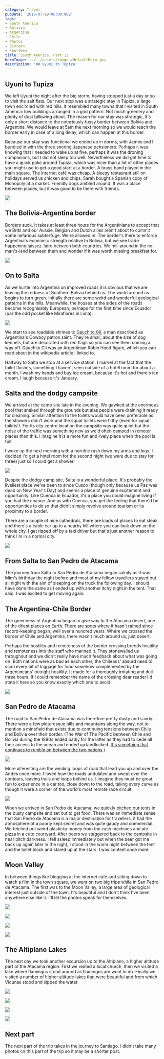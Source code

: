 ```yaml
---
category: Travel
pubDate: '2016-07-19T00:00:00Z'
tags:
- South America
- Bolivia
- Argentina
- Chile
- Photos
- Sixteen
- Fourteen
title: South America, Part 12
heroImage: ../../assets/images/defaultHero.jpg
description: '## Uyuni to Tupiza'
---
```

## Uyuni to Tupiza

We left Uyuni the night after the big storm, having stopped just a day or so to visit the salt flats. Our next stop was a strategic stay in Tupiza, a large town encircled with red hills. It resembled many towns that I visited in South America: low buildings arranged in a grid pattern. Not much greenery and plenty of dust billowing about. The reason for our stay was strategic, it's only a short distance to the notoriously fussy border between Bolivia and Argentina. We would leave at 5am the next morning so we would reach the border early in case of a long delay, which can happen at this border.

Because our stay was functional we ended up in dorms, with James and I bundled in with the three snoring Japanese pensioners. Perhaps it was knowing that I needed to wake up at five, perhaps it was the droning companions, but I did not sleep too well. Nevertheless we did get time to have a quick poke around Tupiza, which was nicer than a lot of other places you might use to get a good start at a border. A brass band played in the main square. The internet café was cheap. A sleepy restaurant still on holidays served us chicken and chips. Sarah bought a Spanish copy of Monopoly at a market. Friendly dogs ambled around. It was a place between places, but it was good to be there with friends.

![](../../assets/images/south_america/part_12/01-Red-hills-of-Tupiza.jpg)

## The Bolivia-Argentina border

Borders suck. It takes at least three hours for the Argentinians to accept that we Brits and our Aussie, Belgian and Dutch allies aren't about to commit some nefarious subterfuge. We're allowed in. The border's there to enforce Argentina's economic strength relative to Bolivia, but we see trade happening laissez-faire between both countries. We mill around in the no-man's-land between them and wonder if it was worth missing breakfast for.

![](../../assets/images/south_america/part_12/02-Kelly-at-the-border.jpg)

## On to Salta

As we hurtle into Argentina on improved roads it is obvious that we are leaving the redness of Southern Bolivia behind us. The world around us begins to turn green. Initially there are some weird and wonderful geological patterns in the hills. Meanwhile, the houses at the sides of the roads become recognisably European, perhaps for the first time since Ecuador (bar the odd pocket like Miraflores in Lima).

![](../../assets/images/south_america/part_12/03-Patterned-hills.jpg)

We start to see roadside shrines to [Gauchito Gil](https://en.wikipedia.org/wiki/Gauchito_Gil), a man described as Argentina's Cowboy patron saint. They're small, about the size of dog kennels, but are decorated with red flags so you can see them coming a way off. Gauchito Gil was an Argentinian Robin Hood figure, which you can read about in the wikipedia article I linked to.

Halfway to Salta we stop at a service station. I marvel at the fact that the toilet flushes, something I haven't seen outside of a hotel room for about a month. I wash my hands and buy ice cream, because it's hot and there's ice cream. I laugh because it's January.

## Salta and the dodgy campsite

We arrived at the camp site late in the evening. We gawked at the enormous pool that snaked through the grounds but alas people were draining it ready for cleaning. Similar attention to the toilets would have been preferable as the showers didn't work and the squat toilets were filthy (even for squat toilets!). For its city centre location the campsite was quite quiet but the noise of the traffic was something new as we'd often camped in remoter places than this. I imagine it is a more fun and lively place when the pool is full!

I woke up the next morning with a horrible rash down my arms and legs. I decided I'd get a hotel room for the second night (we were due to stay for three) just so I could get a shower.

![](../../assets/images/south_america/part_12/05-Ew-look-at-my-rash.jpg)

Despite the dodgy camp site, Salta is a wonderful place. It's probably the liveliest place we've been to since Cusco (though only because La Paz was dead on New Year's Day) and seems a place of genuine excitement and opportunity. Like Cuenca in Ecuador, it's a place you could imagine living if you had the chance. And as with Cuenca, you get the feeling that there'd be opportunities to do so that didn't simply revolve around tourism or its proximity to a border.

There are a couple of nice cathedrals, there are loads of places to eat steak and there's a cable car up to a nearby hill where you can look down on the whole city. I get ripped off by a taxi driver but that's just another reason to think I'm in a normal city.

![](../../assets/images/south_america/part_12/06-Campsite-seen-from-high-above-Salta.jpg)

## From Salta to San Pedro de Atacama

The journey from Salta to San Pedro de Atacama began calmly as it was Mim's birthday the night before and most of my fellow travellers stayed out all night with the aim of sleeping on the truck the following day. I should have done the same as I ended up with another itchy night in the tent. That said, I was excited to get moving again.

## The Argentina-Chile Border

The greenness of Argentina began to give way to the Atacama desert, one of the driest places on Earth. There are spots where it hasn't rained since record-keeping began, well over a hundred years. Where we crossed the border of Chile and Argentina, there wasn't much around us, just desert.

Perhaps the hostility and remoteness of the border crossing breeds hostility and remoteness into the staff who manned it. They stonewalled us throughout and we didn't really have much feedback about what was going on. Both nations were as bad as each other, the Chileans' absurd need to scan every bit of luggage for food somehow complemented by the Argentineans' outright hostility. It made for a thoroughly irritating and dull three hours. If I could remember the name of the crossing dear reader I'd state it here so you know exactly which one to avoid.

![](../../assets/images/south_america/part_12/07-Selfie-of-boredom.jpg)

## San Pedro de Atacama

The road to San Pedro de Atacama was therefore pretty dusty and sandy. There were a few picturesque hills and mountains along the way, not to mention a minefield that exists due to continuing tensions between Chile and Bolivia over their border. (The War of The Pacific between Chile and Bolivia during the 1880s ended badly for the latter as they had to cede all their access to the ocean and ended up landlocked. [It's something that continues to rumble on between the two nations](http://www.economist.com/blogs/economist-explains/2014/01/economist-explains-21).)

![](../../assets/images/south_america/part_12/08-On-the-way-to-San-Pedro-de-Atacama.jpg)

More interesting are the winding loops of road that lead you up and over the Andes once more. I loved how the roads undulated and swept over the contours, leaving trails and loops behind us. I imagine they must be great fun to experience in a car too, close down to the road, taking every curve as though it were a corner of the world's most remote race circuit.

![](../../assets/images/south_america/part_12/09-Undulating-road.jpg)

When we arrived in San Pedro de Atacama, we quickly pitched our tents in the dusty campsite and set out to get food. There was an immediate sense that San Pedro de Atacama is a major destination for travellers, it had the atmosphere of a poorly kept secret and was quite gaudy and commercial. We fetched out weird plasticky money from the cash machines and ate pizza in a cute courtyard. After beers we staggered back to the campsite in near pitch darkness. I fell asleep immediately but when the beer got me back up again later in the night, I stood in the warm night between the tent and the toilet block and stared up at the stars. I was content once more.

## Moon Valley

In between things like blogging at the internet café and sitting down to watch a film in the town square, we went on two big trips while in San Pedro de Atacama. The first was to the Moon Valley, a large area of geological interest just outside of the town. It's beautiful and I don't think I've been anywhere else like it. I'll let the photos speak for themselves.

![](../../assets/images/south_america/part_12/moon-valley-1.jpg)

![](../../assets/images/south_america/part_12/moon-valley-2.jpg)

![](../../assets/images/south_america/part_12/moon-valley-3.jpg)

![](../../assets/images/south_america/part_12/moon-valley-4.jpg)

## The Altiplano Lakes

The next day we took another excursion up to the Altiplano, a higher altitude part of the Atacama region. First we visited a local church, then we visited a lake where flamingos stood around as flamingos are wont to do. Finally we visited a number of higher altitude lakes that were beautiful and from which Vicunas stood and sipped the water.

![](../../assets/images/south_america/part_12/altiplano-1.jpg)

![](../../assets/images/south_america/part_12/altiplano-2.jpg)

![](../../assets/images/south_america/part_12/altiplano-3.jpg)

![](../../assets/images/south_america/part_12/altiplano-4.jpg)

## Next part

The next part of the trip takes in the journey to Santiago. I didn't take many photos on this part of the trip so it may be a shorter post.